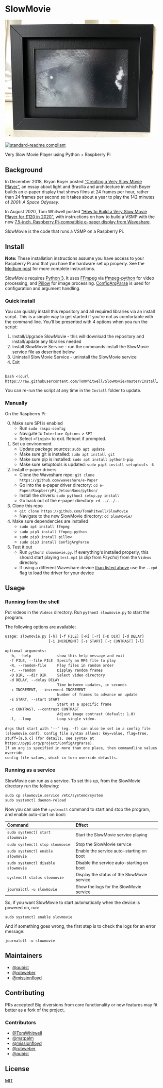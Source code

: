 # SlowMovie

![](Extras/img.jpg)

[![standard-readme compliant](https://img.shields.io/badge/readme%20style-standard-brightgreen.svg?style=flat-square)](https://github.com/RichardLitt/standard-readme)

Very Slow Movie Player using Python + Raspberry Pi

## Background

In December 2018, Bryan Boyer posted [“Creating a Very Slow Movie Player”](https://medium.com/s/story/very-slow-movie-player-499f76c48b62), an essay about light and Brasília and architecture in which Boyer builds an e-paper display that shows films at 24 frames per hour, rather than 24 frames per second so it takes about a year to play the 142 minutes of _2001: A Space Odyssey_.

In August 2020, Tom Whitwell posted ["How to Build a Very Slow Movie Player for £120 in 2020"](https://debugger.medium.com/how-to-build-a-very-slow-movie-player-in-2020-c5745052e4e4), with instructions on how to build a VSMP with the new [7.5-inch, Raspberry Pi-compatible e-paper display from Waveshare](https://www.waveshare.com/product/displays/e-paper/epaper-1/7.5inch-e-paper-hat.htm).

SlowMovie is the code that runs a VSMP on a Raspberry Pi.

## Install

**Note:** These installation instructions assume you have access to your Raspberry Pi and that you have the hardware set up properly. See the [Medium post](https://debugger.medium.com/how-to-build-a-very-slow-movie-player-in-2020-c5745052e4e4) for more complete instructions.

SlowMovie requires [Python 3](https://www.python.org). It uses [FFmpeg](https://ffmpeg.org) via [ffmpeg-python](https://pypi.org/project/ffmpeg-python) for video processing, and [Pillow](https://python-pillow.or/) for image processing. [ConfigArgParse](https://pypi.org/project/ConfigArgParse) is used for configuration and argument handling.

### Quick install

You can quickly install this repository and all required libraries via an install script. This is a simple way to get started if you're not as comfortable with the command line. You'll be presented with 4 options when you run the script:

1. Install/Upgrade SlowMovie - this will download the repository and install/update any libraries needed
2. Install SlowMovie Service - run the commands install the SlowMovie service file as described below
3. Uninstall SlowMovie Service - uninstall the SlowMovie service
4. Exit

```

bash <(curl https://raw.githubusercontent.com/TomWhitwell/SlowMovie/master/Install/install.sh)

```

You can re-run the script at any time in the `Install` folder to update.

### Manually

On the Raspberry Pi:

0. Make sure SPI is enabled
   * Run `sudo raspi-config`
   * Navigate to `Interface Options` > `SPI`
   * Select `<Finish>` to exit. Reboot if prompted.
1. Set up environment
   * Update package sources: `sudo apt update`
   * Make sure git is installed: `sudo apt install git`
   * Make sure pip is installed: `sudo apt install python3-pip`
   * Make sure setuptools is updated: `sudo pip3 install setuptools -U`
2. Install e-paper drivers
   * Clone the Waveshare repo: `git clone https://github.com/waveshare/e-Paper`
   * Go into the e-paper driver directory: `cd e-Paper/RaspberryPi_JetsonNano/python/`
   * Install the drivers: `sudo python3 setup.py install`
   * Go back out of the e-paper directory: `cd ../../..`
3. Clone this repo
   * `git clone https://github.com/TomWhitwell/SlowMovie`
   * Navigate to the new SlowMovie directory: `cd SlowMovie/`
4. Make sure dependencies are installed
   * `sudo apt install ffmpeg`
   * `sudo pip3 install ffmpeg-python`
   * `sudo pip3 install pillow`
   * `sudo pip3 install ConfigArgParse`
5. Test it out
   * Run `python3 slowmovie.py`. If everything's installed properly, this should start playing `test.mp4` (a clip from _Psycho_) from the `Videos` directory.
   * If using a different Waveshare device [than listed above](https://www.waveshare.com/product/displays/e-paper/epaper-1/7.5inch-e-paper-hat.htm) use the  `--epd` flag to load the driver for your device

## Usage

### Running from the shell

Put videos in the `Videos` directory. Run `python3 slowmovie.py` to start the program.

The following options are available:

```
usage: slowmovie.py [-h] [-f FILE] [-R] [-r] [-D DIR] [-d DELAY]
                    [-i INCREMENT] [-s START] [-c CONTRAST] [-l]

optional arguments:
  -h, --help            show this help message and exit
  -f FILE, --file FILE  Specify an MP4 file to play
  -R, --random-file     Play files in random order
  -r, --random          Display random frames
  -D DIR, --dir DIR     Select video directory
  -d DELAY, --delay DELAY
                        Time between updates, in seconds
  -i INCREMENT, --increment INCREMENT
                        Number of frames to advance on update
  -s START, --start START
                        Start at a specific frame
  -c CONTRAST, --contrast CONTRAST
                        Adjust image contrast (default: 1.0)
  -l, --loop            Loop single video.

Args that start with '--' (eg. -f) can also be set in a config file
(slowmovie.conf). Config file syntax allows: key=value, flag=true,
stuff=[a,b,c] (for details, see syntax at https://pypi.org/project/ConfigArgParse).
If an arg is specified in more than one place, then commandline values override
config file values, which in turn override defaults.
```

### Running as a service

SlowMovie can run as a service. To set this up, from the SlowMovie directory run the following:

```
sudo cp slowmovie.service /etc/systemd/system
sudo systemctl daemon-reload
```

Now you can use the `systemctl` command to start and stop the program, and enable auto-start on boot:

| Command                            | Effect                                      |
|:-----------------------------------|:--------------------------------------------|
| `sudo systemctl start slowmovie`   | Start the SlowMovie service playing         |
| `sudo systemctl stop slowmovie`    | Stop the SlowMovie service                  |
| `sudo systemctl enable slowmovie`  | Enable the service auto-starting on boot    |
| `sudo systemctl disable slowmovie` | Disable the service auto-starting on boot   |
| `systemctl status slowmovie`       | Display the status of the SlowMovie service |
| `journalctl -u slowmovie`          | Show the logs for the SlowMovie service     |

So, if you want SlowMovie to start automatically when the device is powered on, run:

```
sudo systemctl enable slowmovie
```

And if something goes wrong, the first step is to check the logs for an error message:

```
journalctl -u slowmovie
```

## Maintainers

* [@qubist](https://github.com/qubist)
* [@robweber](https://github.com/robweber)
* [@missionfloyd](https://github.com/missionfloyd)

## Contributing

PRs accepted! Big diversions from core functionality or new features may fit better as a fork of the project.

### Contributors

* [@TomWhitwell](https://github.com/TomWhitwell)
* [@matpalm](https://github.com/matpalm)
* [@missionfloyd](https://github.com/missionfloyd)
* [@robweber](https://github.com/robweber)
* [@qubist](https://github.com/qubist)

## License

[MIT](/LICENSE)
